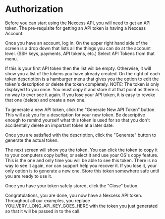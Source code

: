 # Authorization

Before you can start using the Nexcess API, you will need to get an API token. The pre-requisite for getting an API token is having a Nexcess Account.

Once you have an account, log in. On the upper right hand side of the screen is a drop down that lists all the things you can do at the account level. (SSH keys, payments, API tokens, etc.) Select API Tokens from that menu.

If this is your first API token then the list will be empty. Otherwise, it will show you a list of the tokens you have already created. On the right of each token description is a hamburger menu that gives you the option to edit the token's description or delete the token completely. NOTE: The token is only displayed to you once. You must copy it and store it at that point as there is no way to ever see it again. If you lose your API token, it is easy to revoke that one (delete) and create a new one.

To generate a new API token, click the "Generate New API Token" button. This will ask you for a description for your new token. Be descriptive enough to remind yourself what this token is used for so that you don't accidentally delete an important token at a later date.

Once you are satisfied with the description, click the "Generate" button to generate the actual token.

The next screen will show you the token. You can click the token to copy it to your computers copy buffer, or select it and use your OS's copy feature. This is the one and only time you will be able to see this token. There is no way to see it again, nor can support help you recover it. If you lose it, your only option is to generate a new one. Store this token somewhere safe until you are ready to use it.

Once you have your token safely stored, click the "Close" button.

Congratulations, you are done, you now have a Nexcess API token. Throughout all our examples, you replace YOU_VERY_LONG_API_KEY_GOES_HERE with the token you just generated so that it will be passed in to the call.